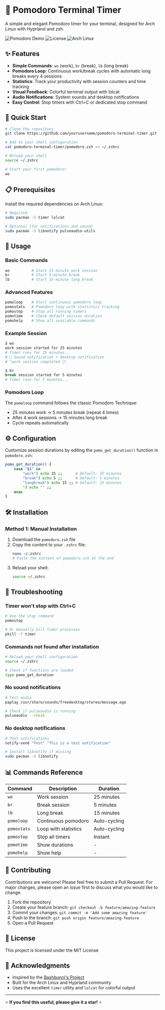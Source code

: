 # 🍅 Pomodoro Terminal Timer

A simple and elegant Pomodoro timer for your terminal, designed for Arch Linux with Hyprland and zsh.

![Pomodoro Demo](https://img.shields.io/badge/Shell-Zsh-green?style=flat-square)
![License](https://img.shields.io/badge/License-MIT-blue?style=flat-square)
![Arch Linux](https://img.shields.io/badge/OS-Arch%20Linux-blue?style=flat-square)

## ✨ Features

- **Simple Commands**: `wo` (work), `br` (break), `lb` (long break)
- **Pomodoro Loop**: Continuous work/break cycles with automatic long breaks every 4 sessions
- **Statistics**: Track your productivity with session counters and time tracking
- **Visual Feedback**: Colorful terminal output with lolcat
- **Audio Notifications**: System sounds and desktop notifications
- **Easy Control**: Stop timers with Ctrl+C or dedicated stop command

## 🚀 Quick Start

```bash
# Clone the repository
git clone https://github.com/yourusername/pomodoro-terminal-timer.git

# Add to your shell configuration
cat pomodoro-terminal-timer/pomodoro.zsh >> ~/.zshrc

# Reload your shell
source ~/.zshrc

# Start your first pomodoro!
wo
```

## 📋 Prerequisites

Install the required dependencies on Arch Linux:

```bash
# Required
sudo pacman -S timer lolcat

# Optional (for notifications and sound)
sudo pacman -S libnotify pulseaudio-utils
```

## 🎯 Usage

### Basic Commands
```bash
wo          # Start 25-minute work session
br          # Start 5-minute break
lb          # Start 15-minute long break
```

### Advanced Features
```bash
pomoloop    # Start continuous pomodoro loop
pomostats   # Pomodoro loop with statistics tracking
pomostop    # Stop all running timers
pomotime    # Check default session duration
pomohelp    # Show all available commands
```

### Example Session
```bash
$ wo
work session started for 25 minutes
# Timer runs for 25 minutes...
# 🔔 Sound notification + desktop notification
# "work session completed 🎉"

$ br
break session started for 5 minutes
# Timer runs for 5 minutes...
```

### Pomodoro Loop
The `pomoloop` command follows the classic Pomodoro Technique:
- 25 minutes work → 5 minutes break (repeat 4 times)
- After 4 work sessions → 15 minutes long break
- Cycle repeats automatically

## ⚙️ Configuration

Customize session durations by editing the `pomo_get_duration()` function in `pomodoro.zsh`:

```bash
pomo_get_duration() {
    case "$1" in
        "work") echo 25 ;;      # Default: 25 minutes
        "break") echo 5 ;;      # Default: 5 minutes
        "longbreak") echo 15 ;; # Default: 15 minutes
        *) echo "" ;;
    esac
}
```

## 🛠️ Installation

### Method 1: Manual Installation
1. Download the `pomodoro.zsh` file
2. Copy the content to your `.zshrc` file:
   ```bash
   nano ~/.zshrc
   # Paste the content of pomodoro.zsh at the end
   ```
3. Reload your shell:
   ```bash
   source ~/.zshrc
   ```

## 🐛 Troubleshooting

### Timer won't stop with Ctrl+C
```bash
# Use the stop command
pomostop

# Or manually kill timer processes
pkill -f timer
```

### Commands not found after installation
```bash
# Reload your shell configuration
source ~/.zshrc

# Check if functions are loaded
type pomo_get_duration
```

### No sound notifications
```bash
# Test audio
paplay /usr/share/sounds/freedesktop/stereo/message.oga

# Check if pulseaudio is running
pulseaudio --check
```

### No desktop notifications
```bash
# Test notifications
notify-send "Test" "This is a test notification"

# Install libnotify if missing
sudo pacman -S libnotify
```

## 📊 Commands Reference

| Command | Description | Duration |
|---------|-------------|----------|
| `wo` | Work session | 25 minutes |
| `br` | Break session | 5 minutes |
| `lb` | Long break | 15 minutes |
| `pomoloop` | Continuous pomodoro | Auto-cycling |
| `pomostats` | Loop with statistics | Auto-cycling |
| `pomostop` | Stop all timers | Instant |
| `pomotime` | Show durations | - |
| `pomohelp` | Show help | - |

## 🤝 Contributing

Contributions are welcome! Please feel free to submit a Pull Request. For major changes, please open an issue first to discuss what you would like to change.

1. Fork the repository
2. Create your feature branch: `git checkout -b feature/amazing-feature`
3. Commit your changes: `git commit -m 'Add some amazing feature'`
4. Push to the branch: `git push origin feature/amazing-feature`
5. Open a Pull Request

## 📝 License

This project is licensed under the MIT License 

## 🙏 Acknowledgments

- Inspired by the [Bashbunni's Project](https://youtu.be/GfQjJBtO-8Y?si=uqYvHAkiMiYcmiTO)
- Built for the Arch Linux and Hyprland community
- Uses the excellent `timer` utility and `lolcat` for colorful output

---

⭐ **If you find this useful, please give it a star!** ⭐
